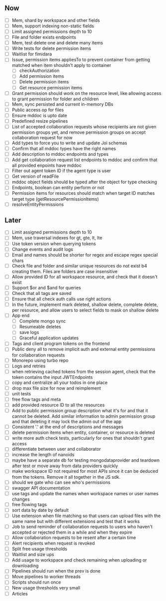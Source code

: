 ## Now

- [ ] Mem, shard by workspace and other fields
- [ ] Mem, support indexing non-static fields
- [ ] Limit assigned permissions depth to 10
- [ ] File and folder exists endpoints
- [ ] Mem, test delete one and delete many items
- [ ] Write tests for delete permission items
- [ ] Waitlist for fimidara
- [ ] Issue, permission items appliesTo to prevent container from getting matched when item shouldn't apply to container
  - [ ] checkAuthorization
  - [ ] Add permission items
  - [ ] Delete permission items
  - [ ] Get resource permission items
- [ ] Grant permission should work on the resource level, like allowing access to grant permission for folder and children
- [ ] Mem, sync persisted and current in-memory DBs
- [ ] Public access op for files
- [ ] Ensure mddoc is upto date
- [ ] Predefined resize pipelines
- [ ] List of accepted collaboration requests whose recipients are not given permission groups yet, and remove permission groups on accept collaboration request for now
- [ ] Add types to force you to write and update Joi schemas
- [ ] Confirm that all mddoc types have the right names
- [ ] Add description to mddoc endpoints and types
- [ ] Add get collaboration request list endpoints to mddoc and confirm that all provided enpoints have mddoc
- [ ] Filter out agent token ID if the agent type is user
- [ ] Get version of readFile
- [ ] mddoc object fields should be typed after the object for type checking
- [ ] Endpoints, boolean can entity perform or not
- [ ] Permission items for resources should match when target ID matches target type (getResourcePermissionItems)
- [ ] resolveEntityPermissions

## Later

- [ ] Limit assigned permissions depth to 10
- [ ] Mem, use traversal indexes for gt, gte, lt, lte
- [ ] Use token version when querying tokens
- [ ] Change events and audit logs
- [ ] Email and names should be shorter for regex and escape regex special chars
- [ ] Check file and folder and similar unique resources do not exist b4 creating them. Files are folders are case insensitive
- [ ] Allow provided ID for all workspace resource, and check that it doesn't exist
- [ ] Support $or and $and for queries
- [ ] Check that all tags are saved
- [ ] Ensure that all check auth calls use right actions
- [ ] In the future, implement mark deleted, shallow delete, complete delete, per resource, and allow users to select fields to mask on shallow delete
- [ ] App end
  - [ ] Complete mongo sync
  - [ ] Resumeable deletes
  - [ ] save logs
  - [ ] Graceful application updates
- [ ] Tags and client program tokens on the frontend
- [ ] Public deny all to remove implicit auth and external entity permissions for collaboration requests
- [ ] Monorepo using turbo repo
- [ ] Logs and retries
- [ ] when retrieving cached tokens from the session agent, check that the token contains the input JWTEndpoints
- [ ] copy and centralize all your todos in one place
- [ ] drop max file size for now and reimplement
- [ ] unit tests
- [ ] free flow tags and meta
- [ ] add provided resource ID to all the resources
- [ ] Add to public permission group description what it's for and that it cannot be deleted. Add similar information to admin permission group and that deleting it may lock the admin out of the app
- [ ] Consistent '.' at the end of descriptions and messages
- [ ] delete permission items when entity, container, or resource is deleted
- [ ] write more auth check tests, particularly for ones that shouldn't grant access
- [ ] differentiate between user and collaborator
- [ ] increase the length of nanoids
- [ ] maybe have a separate db for testing mongodataprovider and teardown after test or move away from data providers quickly
- [ ] make workspace ID not required for most APIs since it can be deduced from the tokens. Remove it all together in the JS sdk.
- [ ] should we gate who can see who's permissions
- [ ] swagger API documentation
- [ ] use tags and update the names when workspace names or user names changes
- [ ] free flowing tags
- [ ] sort data by date by default
- [ ] Use extension when file matching so that users can upload files with the same name but with different extensions and test that it works
- [ ] Job to send reminder of collaboration requests to users who haven't accepted or rejected them in a while and when they expire
- [ ] Allow collaboration requests to be resent after a certain time
- [ ] Alert recipients when request is revoked
- [ ] Split free usage thresholds
- [ ] Waitlist and size ups
- [ ] Add usage to workspace and check remaining when uploading or downloading
- [ ] Pipelines should run when the prev is done
- [ ] Move pipelines to worker threads
- [ ] Scripts should run once
- [ ] New usage thresholds very small
- [ ] Articles

